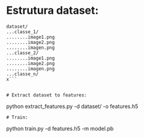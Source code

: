 
# Estrutura dataset:

```
dataset/
...classe_1/
........image1.png
........image2.png
........imagen.png
...classe_2/
........image1.png
........image2.png
........imagen.png
...classe_n/
x```


# Extract dataset to features:
```
python extract_features.py -d dataset/ -o features.h5
```
# Train:
```
python train.py -d features.h5 -m model.pb
```

